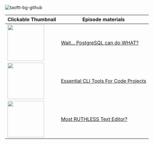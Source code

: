 ![taoftt-bg-github](https://github.com/user-attachments/assets/abe5d06d-4c6b-4ec8-86a3-558c33d6d272)

| Clickable Thumbnail | Episode materials |
|------------|-----------|
| <a href="https://youtu.be/VEWXmdjzIpQ"><img src="https://github.com/user-attachments/assets/74587355-0743-4cdf-89fa-190cae078474" width="120"></a> | [Wait... PostgreSQL can do WHAT?](postgresql-is-not-a-database/README.md) |
| <a href="https://youtu.be/OYl-wrsMGZo"><img src="https://github.com/user-attachments/assets/4ef93f9b-414e-4574-ad81-cb694e7031f5" width="120"></a> | [Essential CLI Tools For Code Projects](4-cli-tools-to-manage-projects) |
| <a href="https://youtu.be/I1GVHhBS7no"><img src="https://github.com/user-attachments/assets/42b87e95-eab8-459a-8f59-57e08dc9a6fa" width="120"></a> | [Most RUTHLESS Text Editor?](line-editors/poetry-project) |
